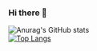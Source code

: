 ### Hi there 👋

![Anurag's GitHub stats](https://github-readme-stats.vercel.app/api?username=tilek225&show_icons=true&theme=chartreuse-dark)  
[![Top Langs](https://github-readme-stats.vercel.app/api/top-langs/?username=tilek225&langs_count=8&theme=chartreuse-dark)](https://github.com/anuraghazra/github-readme-stats)



